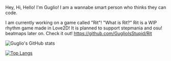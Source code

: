 Hey, Hi, Hello! I'm Guglio!
I am a wannabe smart person who thinks they can code.

I am currently working on a game called "Rit"!
"What is Rit?"
Rit is a WIP rhythm game made in Love2D!
It is planned to support stepmania and osu! beatmaps later on.
Check it out! https://github.com/GuglioIsStupid/Rit

![Guglio's GitHub stats](https://github-readme-stats.vercel.app/api?username=guglioisstupid&theme=dark&show_icons=true)

[![Top Langs](https://github-readme-stats.vercel.app/api/top-langs/?username=guglioisstupid)](https://github.com/anuraghazra/github-readme-stats)
